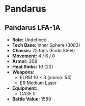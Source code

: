 # Pandarus
## Pandarus LFA-1A
- **Role:** Undefined
- **Tech Base:** Inner Sphere (3083)
- **Chassis:** 75 tons (Endo Steel)
- **Movement:** 4 / 6 / 0
- **Armor:** 208
- **Heat Sinks:** 10 (20)
- **Weapons:**
  - ELRM 10 × 3 (ammo: 54)
  - ER Medium Laser
- **Equipment:**
  - CASE II
- **Battle Value:** 1589

